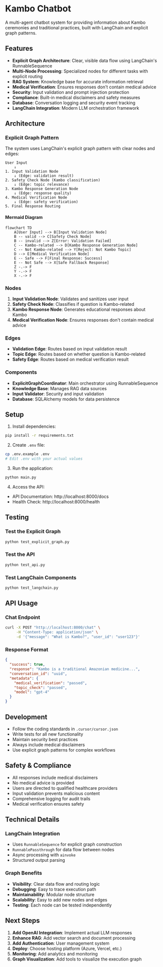 # Kambo Chatbot

A multi-agent chatbot system for providing information about Kambo ceremonies and traditional practices, built with LangChain and explicit graph patterns.

## Features

- **Explicit Graph Architecture**: Clear, visible data flow using LangChain's RunnableSequence
- **Multi-Node Processing**: Specialized nodes for different tasks with explicit routing
- **RAG System**: Knowledge base for accurate information retrieval
- **Medical Verification**: Ensures responses don't contain medical advice
- **Security**: Input validation and prompt injection protection
- **Compliance**: Built-in medical disclaimers and safety measures
- **Database**: Conversation logging and security event tracking
- **LangChain Integration**: Modern LLM orchestration framework

## Architecture

### Explicit Graph Pattern
The system uses LangChain's explicit graph pattern with clear nodes and edges:

```
User Input
    ↓
1. Input Validation Node
    ↓ (Edge: validation result)
2. Safety Check Node (Kambo classification)
    ↓ (Edge: topic relevance)
3. Kambo Response Generation Node
    ↓ (Edge: response quality)
4. Medical Verification Node
    ↓ (Edge: safety verification)
5. Final Response Routing
```

#### Mermaid Diagram
```mermaid
flowchart TD
    A[User Input] --> B[Input Validation Node]
    B -- valid --> C[Safety Check Node]
    B -- invalid --> Z[Error: Validation Failed]
    C -- Kambo-related --> D[Kambo Response Generation Node]
    C -- Not Kambo-related --> Y[Reject: Not Kambo Topic]
    D --> E[Medical Verification Node]
    E -- Safe --> F[Final Response: Success]
    E -- Not Safe --> X[Safe Fallback Response]
    Z -.-> F
    Y -.-> F
    X -.-> F
```

### Nodes
1. **Input Validation Node**: Validates and sanitizes user input
2. **Safety Check Node**: Classifies if question is Kambo-related
3. **Kambo Response Node**: Generates educational responses about Kambo
4. **Medical Verification Node**: Ensures responses don't contain medical advice

### Edges
- **Validation Edge**: Routes based on input validation result
- **Topic Edge**: Routes based on whether question is Kambo-related
- **Safety Edge**: Routes based on medical verification result

### Components
- **ExplicitGraphCoordinator**: Main orchestrator using RunnableSequence
- **Knowledge Base**: Manages RAG data sources
- **Input Validator**: Security and input validation
- **Database**: SQLAlchemy models for data persistence

## Setup

1. Install dependencies:
```bash
pip install -r requirements.txt
```

2. Create `.env` file:
```bash
cp .env.example .env
# Edit .env with your actual values
```

3. Run the application:
```bash
python main.py
```

4. Access the API:
- API Documentation: http://localhost:8000/docs
- Health Check: http://localhost:8000/health

## Testing

### Test the Explicit Graph
```bash
python test_explicit_graph.py
```

### Test the API
```bash
python test_api.py
```

### Test LangChain Components
```bash
python test_langchain.py
```

## API Usage

### Chat Endpoint
```bash
curl -X POST "http://localhost:8000/chat" \
     -H "Content-Type: application/json" \
     -d '{"message": "What is Kambo?", "user_id": "user123"}'
```

### Response Format
```json
{
  "success": true,
  "response": "Kambo is a traditional Amazonian medicine...",
  "conversation_id": "uuid",
  "metadata": {
    "medical_verification": "passed",
    "topic_check": "passed",
    "model": "gpt-4"
  }
}
```

## Development

- Follow the coding standards in `.cursor/cursor.json`
- Write tests for all new functionality
- Maintain security best practices
- Always include medical disclaimers
- Use explicit graph patterns for complex workflows

## Safety & Compliance

- All responses include medical disclaimers
- No medical advice is provided
- Users are directed to qualified healthcare providers
- Input validation prevents malicious content
- Comprehensive logging for audit trails
- Medical verification ensures safety

## Technical Details

### LangChain Integration
- Uses `RunnableSequence` for explicit graph construction
- `RunnablePassthrough` for data flow between nodes
- Async processing with `ainvoke`
- Structured output parsing

### Graph Benefits
- **Visibility**: Clear data flow and routing logic
- **Debugging**: Easy to trace execution path
- **Maintainability**: Modular node structure
- **Scalability**: Easy to add new nodes and edges
- **Testing**: Each node can be tested independently

## Next Steps

1. **Add OpenAI Integration**: Implement actual LLM responses
2. **Enhance RAG**: Add vector search and document processing
3. **Add Authentication**: User management system
4. **Deploy**: Choose hosting platform (Azure, Vercel, etc.)
5. **Monitoring**: Add analytics and monitoring
6. **Graph Visualization**: Add tools to visualize the execution graph 